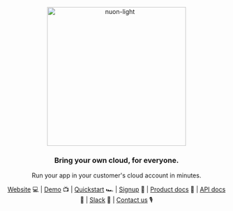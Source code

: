 <p align="center">
  <a href="https://www.nuon.co">
    <picture>
      <source
        media="(prefers-color-scheme: dark)"
        srcset="https://raw.githubusercontent.com/nuonco/nuonco/main/images/nuon_white.svg">
      <img alt="nuon-light"
           src="https://raw.githubusercontent.com/nuonco/nuonco/main/images/nuon_black.svg"
           width="318px"
           alt="Nuon logo" />
    </picture>
  </a>
</p>
<h3 align="center">Bring your own cloud, for everyone.</h3>
<p align="center">Run your app in your customer's cloud account in minutes.</p>

<p align="center">
<a href="https://www.nuon.co">Website</a> 💻
|
<a href="https://www.youtube.com/watch?v=ajYyrTTYmpc&t">Demo</a> 📺
|
<a href="https://docs.nuon.co/get-started/quickstart">Quickstart</a> 🏎
|
<a href="https://app.nuon.co">Signup</a> 🚀
|
<a href="https://docs.nuon.co">Product docs</a> 📗
|
<a href="https://docs.nuon.co/nuon-api">API docs</a> 📘
|
<a href="https://join.slack.com/t/nuoncommunity/shared_invite/zt-1q323vw9z-C8ztRP~HfWjZx6AXi50VRA">Slack</a> 💬
|
<a href="https://nuon.co/contact-us">Contact us</a> 🎙
</p>
